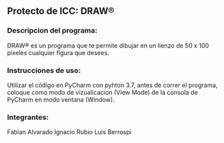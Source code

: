 ## Protecto de ICC: DRAW®

### Descripcion del programa:

DRAW® es un programa que te permite dibujar en un lienzo de 50 x 100 pixeles cualquier figura que desees.

### Instrucciones de uso:

Utilizar el código en PyCharm con pyhton 3.7, antes de correr el programa,
coloque como modo de vizualicacion (View Mode) de la consola de PyCharm en modo ventana (Window).

### Integrantes:

Fabian Alvarado
Ignacio Rubio
Luis Berrospi
